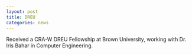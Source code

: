 ```yaml
---
layout: post
title: DREU
categories: news
---
```

Received a CRA-W DREU Fellowship at Brown University, working with Dr. Iris Bahar in
			Computer Engineering.